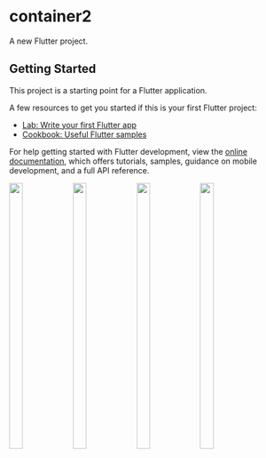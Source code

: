 # container2

A new Flutter project.

## Getting Started

This project is a starting point for a Flutter application.

A few resources to get you started if this is your first Flutter project:

- [Lab: Write your first Flutter app](https://docs.flutter.dev/get-started/codelab)
- [Cookbook: Useful Flutter samples](https://docs.flutter.dev/cookbook)

For help getting started with Flutter development, view the
[online documentation](https://docs.flutter.dev/), which offers tutorials,
samples, guidance on mobile development, and a full API reference.

<p>

  <img src="https://github.com/Dipalig971/container2/assets/143181151/58cefca9-7bc0-47c1-b0f9-e950483895d0" width=22% height=35%>
    <img src="https://github.com/Dipalig971/container2/assets/143181151/ba5b2378-fa7a-404d-a0f0-8c518ee7eefc" width=22% height=35%>
    <img src="https://github.com/Dipalig971/container2/assets/143181151/44c49b54-98a3-41ff-bf49-e18d7bd97e15" width=22% height=35%>
    <img src="https://github.com/Dipalig971/container2/assets/143181151/15b4851c-97a8-42ec-b216-41f7f45f1499" width=22% height=35%>
</p>
